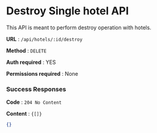 # Destroy Single hotel API

This API is meant to perform destroy operation with hotels.

**URL** : `/api/hotels/:id/destroy`

**Method** : `DELETE`

**Auth required** : YES

**Permissions required** : None

### Success Responses

**Code** : `204 No Content`

**Content** : `{[]}`

```json
{}
```



